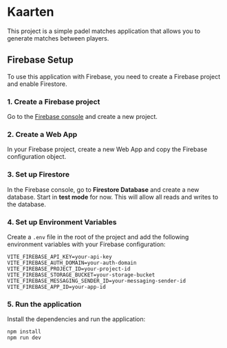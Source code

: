 # Kaarten

This project is a simple padel matches application that allows you to generate matches between players.

## Firebase Setup

To use this application with Firebase, you need to create a Firebase project and enable Firestore.

### 1. Create a Firebase project

Go to the [Firebase console](https://console.firebase.google.com/) and create a new project.

### 2. Create a Web App

In your Firebase project, create a new Web App and copy the Firebase configuration object.

### 3. Set up Firestore

In the Firebase console, go to **Firestore Database** and create a new database. Start in **test mode** for now. This will allow all reads and writes to the database.

### 4. Set up Environment Variables

Create a `.env` file in the root of the project and add the following environment variables with your Firebase configuration:

```
VITE_FIREBASE_API_KEY=your-api-key
VITE_FIREBASE_AUTH_DOMAIN=your-auth-domain
VITE_FIREBASE_PROJECT_ID=your-project-id
VITE_FIREBASE_STORAGE_BUCKET=your-storage-bucket
VITE_FIREBASE_MESSAGING_SENDER_ID=your-messaging-sender-id
VITE_FIREBASE_APP_ID=your-app-id
```

### 5. Run the application

Install the dependencies and run the application:

```
npm install
npm run dev
```
